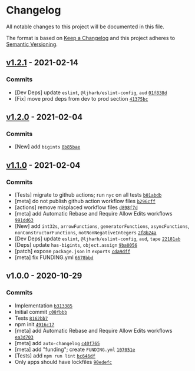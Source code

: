 # Changelog

All notable changes to this project will be documented in this file.

The format is based on [Keep a Changelog](https://keepachangelog.com/en/1.0.0/)
and this project adheres to [Semantic Versioning](https://semver.org/spec/v2.0.0.html).

## [v1.2.1](https://github.com/ljharb/es-value-fixtures/compare/v1.2.0...v1.2.1) - 2021-02-14

### Commits

- [Dev Deps] update `eslint`, `@ljharb/eslint-config`, `aud` [`01f838d`](https://github.com/ljharb/es-value-fixtures/commit/01f838d67283999139a453fc7800634a90d3c6f7)
- [Fix] move prod deps from dev to prod section [`41375bc`](https://github.com/ljharb/es-value-fixtures/commit/41375bc50308d7ffdd603dc30308ad4f6dc43e73)

## [v1.2.0](https://github.com/ljharb/es-value-fixtures/compare/v1.1.0...v1.2.0) - 2021-02-04

### Commits

- [New] add `bigints` [`8b85bae`](https://github.com/ljharb/es-value-fixtures/commit/8b85baec40a3616e1936560909dc85b7809c2e99)

## [v1.1.0](https://github.com/ljharb/es-value-fixtures/compare/v1.0.0...v1.1.0) - 2021-02-04

### Commits

- [Tests] migrate to github actions; run `nyc` on all tests [`b01abdb`](https://github.com/ljharb/es-value-fixtures/commit/b01abdb8b1242f294764cdeb73f682607f73b6eb)
- [meta] do not publish github action workflow files [`b296cff`](https://github.com/ljharb/es-value-fixtures/commit/b296cff5e3fa392438aebb5513c7015c8259643d)
- [actions] remove misplaced workflow files [`d898f7d`](https://github.com/ljharb/es-value-fixtures/commit/d898f7dc26297b34145a5531c0b80150b8d2f066)
- [meta] add Automatic Rebase and Require Allow Edits workflows [`991dd63`](https://github.com/ljharb/es-value-fixtures/commit/991dd6347bd0a5c78e0ce30e7ca51a38363375b5)
- [New] add `int32s`, `arrowFunctions`, `generatorFunctions`, `asyncFunctions`, `nonConstructorFunctions`, `notNonNegativeIntegers` [`2f8b24a`](https://github.com/ljharb/es-value-fixtures/commit/2f8b24a36bfa6a9ff7c3091bcc62240b62c97d3c)
- [Dev Deps] update `eslint`, `@ljharb/eslint-config`, `aud`, `tape` [`22181ab`](https://github.com/ljharb/es-value-fixtures/commit/22181ab5b402011bc466c819fc72f58a2ff8504d)
- [Deps] update `has-bigints`, `object.assign` [`9ba0056`](https://github.com/ljharb/es-value-fixtures/commit/9ba0056338ac4892ec4492ad2522401a9927039f)
- [patch] expose `package.json` in `exports` [`cda9dff`](https://github.com/ljharb/es-value-fixtures/commit/cda9dff3ad41225194991a4439ea801f4ea6bfc0)
- [meta] fix FUNDING.yml [`6678bbd`](https://github.com/ljharb/es-value-fixtures/commit/6678bbd367b028929fdea8a38baf067643687849)

## v1.0.0 - 2020-10-29

### Commits

- Implementation [`b313385`](https://github.com/ljharb/es-value-fixtures/commit/b313385868effb10cabd4f400a3a9955385d5019)
- Initial commit [`c08fbbb`](https://github.com/ljharb/es-value-fixtures/commit/c08fbbb7e64e1bcb368b5b414babf042cf407c37)
- Tests [`8162bb7`](https://github.com/ljharb/es-value-fixtures/commit/8162bb7fe37d6a3a6863b414b85617ed73f9262d)
- npm init [`4916c17`](https://github.com/ljharb/es-value-fixtures/commit/4916c1766d2efb88a2a000a3e0cf8b5abb3e7832)
- [meta] add Automatic Rebase and Require Allow Edits workflows [`ea3d703`](https://github.com/ljharb/es-value-fixtures/commit/ea3d70301ca705b2625ae69b1dd759ef0b4a5fc3)
- [meta] add `auto-changelog` [`c40f765`](https://github.com/ljharb/es-value-fixtures/commit/c40f7651fc09c86aa46581cda77aa4dbc1c91a9c)
- [meta] add "funding"; create `FUNDING.yml` [`107051e`](https://github.com/ljharb/es-value-fixtures/commit/107051e687fe51301f7687a312423af766e19820)
- [Tests] add `npm run lint` [`bc646df`](https://github.com/ljharb/es-value-fixtures/commit/bc646df03f1b877a38a181c08d81d58abc928723)
- Only apps should have lockfiles [`90edefc`](https://github.com/ljharb/es-value-fixtures/commit/90edefc179f9b09d881b1f5c36fffe78e019f414)
